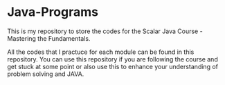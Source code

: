 # Java-Programs
This is my repository to store the codes for the Scalar Java Course - Mastering the Fundamentals.

All the codes that I practuce for each module can be found in this repository. You can use this repository if you are following the course and get stuck at some point or also use this to enhance your understanding of problem solving and JAVA.
